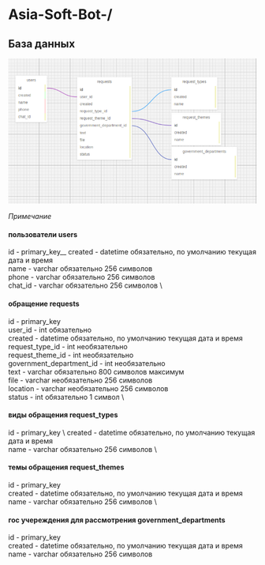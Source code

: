 # Asia-Soft-Bot-/

## База данных

![alt text](er_diagram.png)

*Примечание*

#### пользователи users
id - primary_key__
created - datetime обязательно, по умолчанию текущая дата и время \
name - varchar обязательно 256 символов \
phone - varchar обязательно 256 символов \
chat_id - varchar обязательно 256 символов \

#### обращение requests
id - primary_key \
user_id - int обязательно \
created - datetime обязательно, по умолчанию текущая дата и время \
request_type_id - int необязательно \
request_theme_id - int необязательно \
government_department_id - int необязательно \
text - varchar  обязательно 800 символов максимум \
file - varchar необязательно 256 символов \
location - varchar необязательно 256 символов \
status - int обязательно 1 символ \

#### виды обращения request_types
id - primary_key \ 
created - datetime обязательно, по умолчанию текущая дата и время \
name - varchar обязательно 256 символов \

#### темы обращения request_themes
id - primary_key \
created - datetime обязательно, по умолчанию текущая дата и время \
name - varchar обязательно 256 символов \

#### гос учереждения для рассмотрения government_departments
id - primary_key \
created - datetime обязательно, по умолчанию текущая дата и время \
name - varchar обязательно 256 символов
